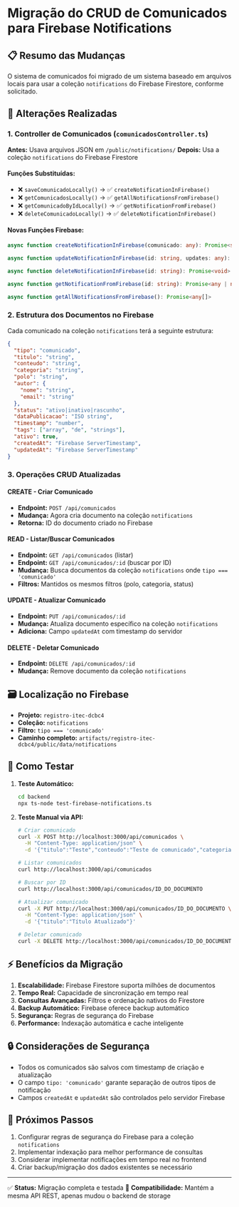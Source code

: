 # Migração do CRUD de Comunicados para Firebase Notifications

## 📋 Resumo das Mudanças

O sistema de comunicados foi migrado de um sistema baseado em arquivos locais para usar a coleção `notifications` do Firebase Firestore, conforme solicitado.

## 🔄 Alterações Realizadas

### 1. Controller de Comunicados (`comunicadosController.ts`)

**Antes:** Usava arquivos JSON em `/public/notifications/`
**Depois:** Usa a coleção `notifications` do Firebase Firestore

#### Funções Substituídas:

- ❌ `saveComunicadoLocally()` → ✅ `createNotificationInFirebase()`
- ❌ `getComunicadosLocally()` → ✅ `getAllNotificationsFromFirebase()`
- ❌ `getComunicadoByIdLocally()` → ✅ `getNotificationFromFirebase()`
- ❌ `deleteComunicadoLocally()` → ✅ `deleteNotificationInFirebase()`

#### Novas Funções Firebase:

```typescript
async function createNotificationInFirebase(comunicado: any): Promise<string>

async function updateNotificationInFirebase(id: string, updates: any): Promise<void>

async function deleteNotificationInFirebase(id: string): Promise<void>

async function getNotificationFromFirebase(id: string): Promise<any | null>

async function getAllNotificationsFromFirebase(): Promise<any[]>
```

### 2. Estrutura dos Documentos no Firebase

Cada comunicado na coleção `notifications` terá a seguinte estrutura:

```json
{
  "tipo": "comunicado",
  "titulo": "string",
  "conteudo": "string",
  "categoria": "string",
  "polo": "string",
  "autor": {
    "nome": "string",
    "email": "string"
  },
  "status": "ativo|inativo|rascunho",
  "dataPublicacao": "ISO string",
  "timestamp": "number",
  "tags": ["array", "de", "strings"],
  "ativo": true,
  "createdAt": "Firebase ServerTimestamp",
  "updatedAt": "Firebase ServerTimestamp"
}
```

### 3. Operações CRUD Atualizadas

#### CREATE - Criar Comunicado
- **Endpoint:** `POST /api/comunicados`
- **Mudança:** Agora cria documento na coleção `notifications`
- **Retorna:** ID do documento criado no Firebase

#### READ - Listar/Buscar Comunicados
- **Endpoint:** `GET /api/comunicados` (listar)
- **Endpoint:** `GET /api/comunicados/:id` (buscar por ID)
- **Mudança:** Busca documentos da coleção `notifications` onde `tipo === 'comunicado'`
- **Filtros:** Mantidos os mesmos filtros (polo, categoria, status)

#### UPDATE - Atualizar Comunicado
- **Endpoint:** `PUT /api/comunicados/:id`
- **Mudança:** Atualiza documento específico na coleção `notifications`
- **Adiciona:** Campo `updatedAt` com timestamp do servidor

#### DELETE - Deletar Comunicado
- **Endpoint:** `DELETE /api/comunicados/:id`
- **Mudança:** Remove documento da coleção `notifications`

## 🗃️ Localização no Firebase

- **Projeto:** `registro-itec-dcbc4`
- **Coleção:** `notifications`
- **Filtro:** `tipo === 'comunicado'`
- **Caminho completo:** `artifacts/registro-itec-dcbc4/public/data/notifications`

## 🧪 Como Testar

1. **Teste Automático:**
   ```bash
   cd backend
   npx ts-node test-firebase-notifications.ts
   ```

2. **Teste Manual via API:**
   ```bash
   # Criar comunicado
   curl -X POST http://localhost:3000/api/comunicados \
     -H "Content-Type: application/json" \
     -d '{"titulo":"Teste","conteudo":"Teste de comunicado","categoria":"geral","polo":"sede"}'

   # Listar comunicados
   curl http://localhost:3000/api/comunicados

   # Buscar por ID
   curl http://localhost:3000/api/comunicados/ID_DO_DOCUMENTO

   # Atualizar comunicado
   curl -X PUT http://localhost:3000/api/comunicados/ID_DO_DOCUMENTO \
     -H "Content-Type: application/json" \
     -d '{"titulo":"Título Atualizado"}'

   # Deletar comunicado
   curl -X DELETE http://localhost:3000/api/comunicados/ID_DO_DOCUMENTO
   ```

## ⚡ Benefícios da Migração

1. **Escalabilidade:** Firebase Firestore suporta milhões de documentos
2. **Tempo Real:** Capacidade de sincronização em tempo real
3. **Consultas Avançadas:** Filtros e ordenação nativos do Firestore
4. **Backup Automático:** Firebase oferece backup automático
5. **Segurança:** Regras de segurança do Firebase
6. **Performance:** Indexação automática e cache inteligente

## 🔒 Considerações de Segurança

- Todos os comunicados são salvos com timestamp de criação e atualização
- O campo `tipo: 'comunicado'` garante separação de outros tipos de notificação
- Campos `createdAt` e `updatedAt` são controlados pelo servidor Firebase

## 🚀 Próximos Passos

1. Configurar regras de segurança do Firebase para a coleção `notifications`
2. Implementar indexação para melhor performance de consultas
3. Considerar implementar notificações em tempo real no frontend
4. Criar backup/migração dos dados existentes se necessário

---

✅ **Status:** Migração completa e testada
🔧 **Compatibilidade:** Mantém a mesma API REST, apenas mudou o backend de storage